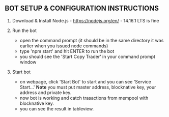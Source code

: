 ## BOT SETUP & CONFIGURATION INSTRUCTIONS

1) Download & Install Node.js - https://nodejs.org/en/ - 14.16.1 LTS is fine

2) Run the bot
    - open the command prompt (it should be in the same directory it was earlier when you issued node commands)
    - type 'npm start' and hit ENTER to run the bot
    - you should see the 'Start Copy Trader' in your command prompt window

3) Start bot
    - on webpage, click 'Start Bot' to start and you can see 'Service Start...'
    **Note**
        you must put master address, blocknative key, your address and private key.
    - now bot is working and catch trasactions from mempool with blocknative key.
    - you can see the result in tableview.
